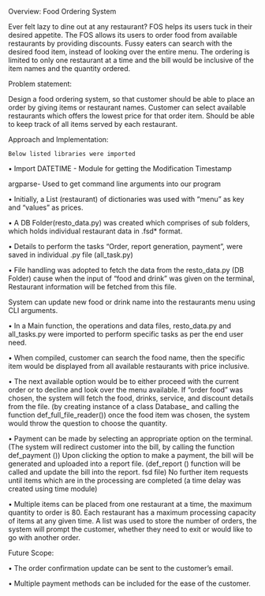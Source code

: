 Overview: Food Ordering System

Ever felt lazy to dine out at any restaurant? FOS helps its users tuck in their desired appetite.
The FOS allows its users to order food from available restaurants by providing discounts.
Fussy eaters can search with the desired food item, instead of looking over the entire menu.
The ordering is limited to only one restaurant at a time and the bill would be inclusive of the item names and the quantity ordered.

Problem statement:

Design a food ordering system, so that customer should be able to place an order by giving items or restaurant names. Customer can select available restaurants which offers the lowest price for that order item. Should be able to keep track of all items served by each restaurant.

Approach and Implementation:

    Below listed libraries were imported

• Import DATETIME - Module for getting the Modification Timestamp

argparse- Used to get command line arguments into our program

• Initially, a List (restaurant) of dictionaries was used with “menu” as key and “values” as prices.

• A DB Folder(resto_data.py) was created which comprises of sub folders, which holds individual restaurant data in .fsd\* format.

• Details to perform the tasks “Order, report generation, payment”, were saved in individual .py file (all_task.py)

• File handling was adopted to fetch the data from the resto_data.py (DB Folder) cause when the input of “food and drink” was given on the terminal, Restaurant information will be fetched from this file.

System can update new food or drink name into the restaurants menu using CLI arguments.

• In a Main function, the operations and data files, resto_data.py and all_tasks.py were imported to perform specific tasks as per the end user need.

• When compiled, customer can search the food name, then the specific item would be displayed from all available restaurants with price inclusive.

• The next available option would be to either proceed with the current order or to decline and look over the menu available. If “order food” was chosen, the system will fetch the food, drinks, service, and discount details from the file. (by creating instance of a class Database\_ and calling the function def_full_file_reader()) once the food item was chosen, the system would throw the question to choose the quantity.

• Payment can be made by selecting an appropriate option on the terminal. (The system will redirect customer into the bill, by calling the function def_payment ()) Upon clicking the option to make a payment, the bill will be generated and uploaded into a report file. (def_report () function will be called and update the bill into the report. fsd file) No further item requests until items which are in the processing are completed (a time delay was created using time module)

• Multiple items can be placed from one restaurant at a time, the maximum quantity to order is 80. Each restaurant has a maximum processing capacity of items at any given time. A list was used to store the number of orders, the system will prompt the customer, whether they need to exit or would like to go with another order.

Future Scope:

• The order confirmation update can be sent to the customer’s email.

• Multiple payment methods can be included for the ease of the customer.

